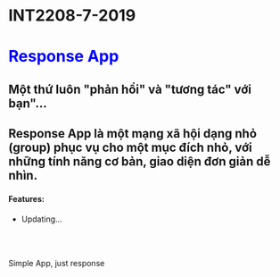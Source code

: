 # INT2208-7-2019

<h1 style="color: blue;">Response App</h1>
<h2>Một thứ luôn "phản hổi" và "tương tác" với bạn"...<h2>

<p>Response App là một mạng xã hội dạng nhỏ (group) phục vụ cho một mục đích nhỏ, với những tính năng cơ bản, giao diện đơn giản dễ nhìn.</p>

<h4>Features:</h4>
<ul>
    <li>Updating...</li>
</ul>


<br>
<br>

<p>Simple App, just response</p>

